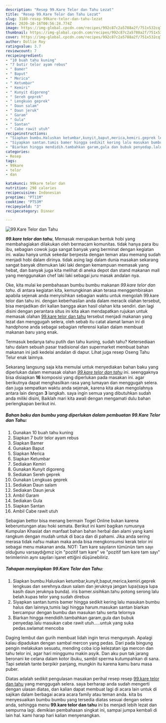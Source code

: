 ```yaml
---
description: "Resep 99.Kare Telor dan Tahu Lezat"
title: "Resep 99.Kare Telor dan Tahu Lezat"
slug: 3180-resep-99kare-telor-dan-tahu-lezat
date: 2020-10-16T00:56:24.774Z
image: https://img-global.cpcdn.com/recipes/992c87c2a5788a2f/751x532cq70/99kare-telor-dan-tahu-foto-resep-utama.jpg
thumbnail: https://img-global.cpcdn.com/recipes/992c87c2a5788a2f/751x532cq70/99kare-telor-dan-tahu-foto-resep-utama.jpg
cover: https://img-global.cpcdn.com/recipes/992c87c2a5788a2f/751x532cq70/99kare-telor-dan-tahu-foto-resep-utama.jpg
author: Dollie Roy
ratingvalue: 3.7
reviewcount: 7
recipeingredient:
- "10 buah tahu kuning"
- "7 butir telor ayam rebus"
- " Bamer"
- " Baput"
- " Merica"
- " Ketumbar"
- " Kemiri"
- " Kunyit digoreng"
- " Sereh geprek"
- " Lengkuas geprek"
- " Daun salam"
- " Daun jeruk"
- " Garam"
- " Gula"
- " Santan"
- " Cabe rawit utuh"
recipeinstructions:
- "Siapkan bumbu.Haluskan ketumbar,kunyit,baput,merica,kemiri.geprek lengkuas dan serehnya.daun salam dan jeruknya jangan lupa(saya lupa kasih daun jeruknya bunda). iris bamer.sisihkan.tahu potong serong lalu belah.kupas telor yang sudah direbus"
- "Siyapkan santan.tumis bamer hingga sedikit kering lalu masukan bumbu halus dan lainnya,tumis lagi hingga harum.masukan santan biarkan bercampur dengan bumbu dan masukan tahu serta telornya"
- "Biarkan hingga mendidih.tambahkan garam,gula dan bubuk penyedap.lalu masukan cabe rawit utuh.....untuk yang suka pedas.swlamat mencoba"
categories:
- Resep
tags:
- 99kare
- telor
- dan

katakunci: 99kare telor dan 
nutrition: 298 calories
recipecuisine: Indonesian
preptime: "PT11M"
cooktime: "PT53M"
recipeyield: "3"
recipecategory: Dinner

---
```



![99.Kare Telor dan Tahu](https://img-global.cpcdn.com/recipes/992c87c2a5788a2f/751x532cq70/99kare-telor-dan-tahu-foto-resep-utama.jpg)

<b><i>99.kare telor dan tahu</i></b>, Memasak merupakan bentuk hobi yang membahagiakan dilakukan oleh bermacam komunitas. tidak hanya para ibu ibu, sebagian cowok juga sangat banyak yang berminat dengan kegiatan ini. walau hanya untuk sekedar berpesta dengan teman atau memang sudah menjadi hobi dalam dirinya. tidak asing lagi dalam dunia masakan sekarang sangat banyak ditemukan laki laki dengan kemampuan memasak yang hebat, dan banyak juga kita melihat di aneka depot dan stand makanan mall yang menggunakan chef laki laki sebagai juru masak andalan nya.

Oke, kita mulai ke pembahasan bumbu bumbu makanan <i>99.kare telor dan tahu</i>. di antara kegiatan kita, kemungkinan akan terasa menggembirakan apabila sejenak anda menyisihkan sebagian waktu untuk mengolah 99.kare telor dan tahu ini. dengan keberhasilan anda dalam meracik olahan tersebut, bisa menjadikan diri kalian bangga akan hasil olahan kita sendiri. dan lagi disini dengan perantara situs ini kita akan mendapatkan rujukan untuk memasak olahan <u>99.kare telor dan tahu</u> tersebut menjadi makanan yang lezat dan menggugah selera, oleh sebab itu catat alamat laman ini di handphone anda sebagai sebagian referensi kalian dalam membuat makanan baru yang enak.

Termasuk bedanya tahu putih dan tahu kuning, sudah tahu? Ketersediaan tahu dalam sebuah pasar tradisional dan supermarket membuat bahan makanan ini jadi kedelai andalan di dapur. Lihat juga resep Oseng Tahu Telur enak lainnya.


Sekarang langsung saja kita memulai untuk menyediakan bahan baku yang diperlukan dalam memasak olahan <u><i>99.kare telor dan tahu</i></u> ini. seenggaknya bisa disiapkan <b>16</b> komposisi yang diperlukan pada masakan ini. agar berikutnya dapat menghasilkan rasa yang lumayan dan menggugah selera. dan juga sempatkan waktu anda sejenak, karena kita akan mengolahnya antara lain dengan <b>3</b> langkah. saya ingin semua yang dibutuhkan sudah anda miliki disini, Baiklah mari kita awali dengan mengamati dulu bahan perlengkapan berikut ini.

<!--inarticleads1-->

##### Bahan baku dan bumbu yang diperlukan dalam pembuatan 99.Kare Telor dan Tahu:

1. Gunakan 10 buah tahu kuning
1. Siapkan 7 butir telor ayam rebus
1. Siapkan  Bamer
1. Gunakan  Baput
1. Siapkan  Merica
1. Siapkan  Ketumbar
1. Sediakan  Kemiri
1. Gunakan  Kunyit digoreng
1. Sediakan  Sereh geprek
1. Gunakan  Lengkuas geprek
1. Sediakan  Daun salam
1. Sediakan  Daun jeruk
1. Ambil  Garam
1. Sediakan  Gula
1. Siapkan  Santan
1. Ambil  Cabe rawit utuh


Sebagian bettor bisa menang bermain Togel Online bukan karena keberuntungan atau hoki semata. Berikut ini kami bagikan rumusnya  Kumpulan Khasiat dan manfaat bahan bahan herbal dan alami yang kami rangkum dengan mudah untuk di baca dan di pahami. Jika anda sering merasa tidak nafsu makan maka anda bisa mengkonsumsi kerak telor ini sebagai menu makanan anda. NOT: Tam kare sayıların tümünün tam sayı olduğunu varsaydığımız için &#34;pozitif tam kare&#34; ve &#34;pozitif tam kare tam sayı&#34; terimlerinin aynı sayıları işaret ettiğini düşünebiliriz. 

<!--inarticleads2-->

##### Tahapan menyiapkan 99.Kare Telor dan Tahu:

1. Siapkan bumbu.Haluskan ketumbar,kunyit,baput,merica,kemiri.geprek lengkuas dan serehnya.daun salam dan jeruknya jangan lupa(saya lupa kasih daun jeruknya bunda). iris bamer.sisihkan.tahu potong serong lalu belah.kupas telor yang sudah direbus
1. Siyapkan santan.tumis bamer hingga sedikit kering lalu masukan bumbu halus dan lainnya,tumis lagi hingga harum.masukan santan biarkan bercampur dengan bumbu dan masukan tahu serta telornya
1. Biarkan hingga mendidih.tambahkan garam,gula dan bubuk penyedap.lalu masukan cabe rawit utuh.....untuk yang suka pedas.swlamat mencoba


Daging lembut dan gurih membuat lidah ingin terus mengunyah. Apalagi kalau dipadukan dengan sambal mercon yang pedas. Dari pada bingung pengin melakukan sesuatu, mending coba icip kelezatan iga mercon dan tahu telor ini, agar hari minggumu makin asyik. Dan aku pun tak jarang beronani ke celana dalam kotor ibuku, sambil sperma kutumpahkan di sana. Tapi setelah tante berpikir panjang, mungkin itu karena kamu baru masa puber. 

Diatas adalah sedikit pengulasan masakan perihal resep resep <u>99.kare telor dan tahu</u> yang menggugah selera. saya berharap anda sudah mengerti dengan ulasan diatas, dan kalian dapat membuat lagi di acara lain untuk di sajikan dalam berbagai acara acara family atau teman anda. kita bs menyesuaikan bumbu bumbu yang tersedia diatas sesuai dengan selera anda, sehingga menu <b>99.kare telor dan tahu</b> ini bs menjadi lebih lezat dan sempurna lagi. demikian pembahasan singkat ini, sampai jumpa kembali di lain hal. kami harap hari kalian menyenangkan.
